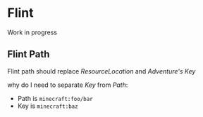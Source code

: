 # Flint

Work in progress

## Flint Path

Flint path should replace *ResourceLocation* and *Adventure's Key*

why do I need to separate *Key* from *Path*:
- Path is `minecraft:foo/bar`
- Key is `minecraft:baz`
